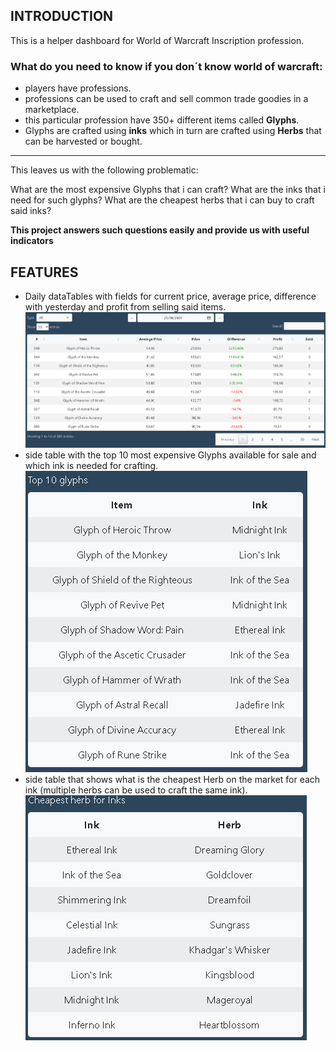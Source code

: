 ## INTRODUCTION

This is a helper dashboard for World of Warcraft Inscription profession. 

### What do you need to know if you don´t know world of warcraft:
* players have professions.
* professions can be used to craft and sell common trade goodies in a marketplace.
* this particular profession have 350+ different items  called **Glyphs**.
* Glyphs are crafted using **inks** which in turn are crafted using **Herbs** that can be harvested or bought.

___

This leaves us with the following problematic:

What are the most expensive Glyphs that i can craft?
What are the inks that i need for such glyphs?
What are the cheapest herbs that i can buy to craft said inks?

**This project answers such questions easily and provide us with useful indicators**

## FEATURES

* Daily dataTables with fields for current price, average price, difference with yesterday and profit from selling said items.
![Main Panel](assets/screenshots/mainTable.png)
* side table with the top 10 most expensive Glyphs available for sale and which ink is needed for crafting.
![Main Panel](assets/screenshots/top10.png)
* side table that shows what is the cheapest Herb on the market for each ink (multiple herbs can be used to craft the same ink).
![Main Panel](assets/screenshots/inkHerbs.png)
